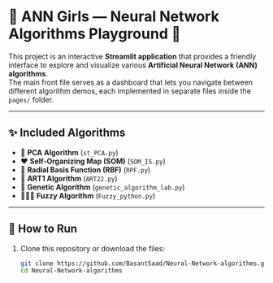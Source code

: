 # 🫧 ANN Girls — Neural Network Algorithms Playground 🫧

This project is an interactive **Streamlit application** that provides a friendly interface to explore and visualize various **Artificial Neural Network (ANN) algorithms**.  
The main front file serves as a dashboard that lets you navigate between different algorithm demos, each implemented in separate files inside the `pages/` folder.

---

## ✨ Included Algorithms
- 🩵 **PCA Algorithm** (`st_PCA.py`)  
- ♥️ **Self-Organizing Map (SOM)** (`SOM_IS.py`)  
- 💖 **Radial Basis Function (RBF)** (`RPF.py`)  
- 🩶 **ART1 Algorithm** (`ART22.py`)  
- 🌸 **Genetic Algorithm** (`genetic_algorithm_lab.py`)  
- 👩‍🎓✨ **Fuzzy Algorithm** (`Fuzzy_python.py`)  

---

## 🚀 How to Run

1. Clone this repository or download the files:
   ```bash
   git clone https://github.com/BasantSaad/Neural-Network-algorithms.git
   cd Neural-Network-algorithms

